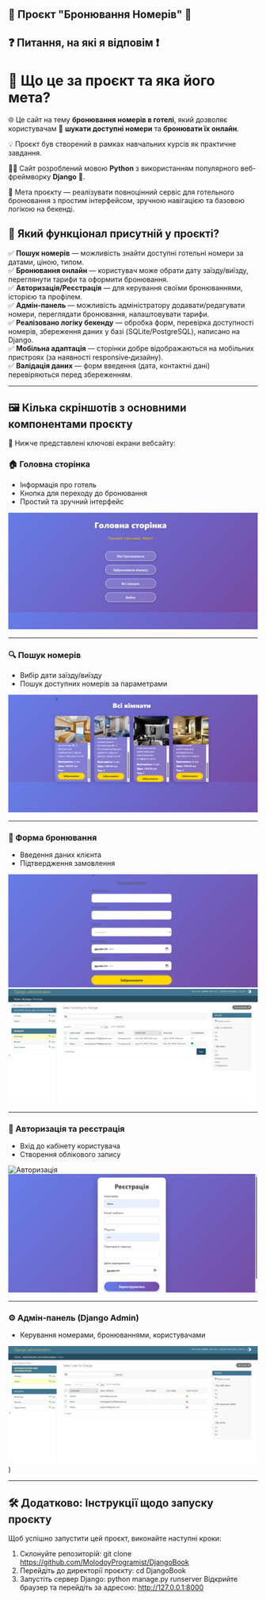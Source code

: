 ## 🔹 Проєкт "Бронювання Номерів" 🔹

## ❓ Питання, на які я відповім ❗️

# 🔹 Що це за проєкт та яка його мета?

🌐 Це сайт на тему **бронювання номерів в готелі**, який дозволяє користувачам 🧳 **шукати доступні номери** та **бронювати їх онлайн**.  

💡 Проєкт був створений в рамках навчальних курсів як практичне завдання.  

👨‍💻 Сайт розроблений мовою **Python** з використанням популярного веб-фреймворку **Django** 🐍.  

🎯 Мета проєкту — реалізувати повноцінний сервіс для готельного бронювання з простим інтерфейсом, зручною навігацією та базовою логікою на бекенді.


## 🔧 Який функціонал присутній у проєкті?

✅ **Пошук номерів** — можливість знайти доступні готельні номери за датами, ціною, типом.  
✅ **Бронювання онлайн** — користувач може обрати дату заїзду/виїзду, переглянути тарифи та оформити бронювання.  
✅ **Авторизація/Реєстрація** — для керування своїми бронюваннями, історією та профілем.  
✅ **Адмін‑панель** — можливість адміністратору додавати/редагувати номери, переглядати бронювання, налаштовувати тарифи.  
✅ **Реалізовано логіку бекенду** — обробка форм, перевірка доступності номерів, збереження даних у базі (SQLite/PostgreSQL), написано на Django.  
✅ **Мобільна адаптація** — сторінки добре відображаються на мобільних пристроях (за наявності responsive‑дизайну).  
✅ **Валідація даних** — форм введення (дата, контактні дані) перевіряються перед збереженням.  

---

## 🖼️ Кілька скріншотів з основними компонентами проєкту

📌 Нижче представлені ключові екрани вебсайту:

### 🏠 Головна сторінка
- Інформація про готель
- Кнопка для переходу до бронювання
- Простий та зручний інтерфейс

![Головна сторінка](static/img/homesite.png)

---

### 🔍 Пошук номерів
- Вибір дати заїзду/виїзду
- Пошук доступних номерів за параметрами

![Пошук номерів](static/img/rooms.png)

---

### 📝 Форма бронювання
- Введення даних клієнта
- Підтвердження замовлення

![Форма бронювання](static/img/booking.png)
![Підтвердження замовлення(админ)](static/img/confirm.png)

---

### 🔐 Авторизація та реєстрація
- Вхід до кабінету користувача
- Створення облікового запису

![Авторизація](static/img/Login.png)
![Реєстрація](static/img/register.png)

---

### ⚙️ Адмін‑панель (Django Admin)
- Керування номерами, бронюваннями, користувачами

![Адмінка](static/img/adminpanel.png))

---

## 🛠️ Додатково: Інструкції щодо запуску проєкту

Щоб успішно запустити цей проєкт, виконайте наступні кроки:

1. Склонуйте репозиторій:
git clone https://github.com/MolodoyProgramist/DjangoBook
2. Перейдіть до директорії проєкту:
cd DjangoBook
3. Запустіть сервер Django:
python manage.py runserver
Відкрийте браузер та перейдіть за адресою:
http://127.0.0.1:8000



